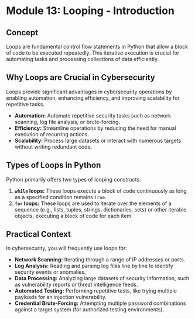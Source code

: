 # Module 13: Looping - Introduction

## Concept
Loops are fundamental control flow statements in Python that allow a block of code to be executed repeatedly. This iterative execution is crucial for automating tasks and processing collections of data efficiently.

## Why Loops are Crucial in Cybersecurity
Loops provide significant advantages in cybersecurity operations by enabling automation, enhancing efficiency, and improving scalability for repetitive tasks.

* **Automation:** Automate repetitive security tasks such as network scanning, log file analysis, or brute-forcing.
* **Efficiency:** Streamline operations by reducing the need for manual execution of recurring actions.
* **Scalability:** Process large datasets or interact with numerous targets without writing redundant code.

## Types of Loops in Python
Python primarily offers two types of looping constructs:

1.  **`while` loops:** These loops execute a block of code continuously as long as a specified condition remains `True`.
2.  **`for` loops:** These loops are used to iterate over the elements of a sequence (e.g., lists, tuples, strings, dictionaries, sets) or other iterable objects, executing a block of code for each item.

## Practical Context
In cybersecurity, you will frequently use loops for:
* **Network Scanning:** Iterating through a range of IP addresses or ports.
* **Log Analysis:** Reading and parsing log files line by line to identify security events or anomalies.
* **Data Processing:** Analyzing large datasets of security information, such as vulnerability reports or threat intelligence feeds.
* **Automated Testing:** Performing repetitive tests, like trying multiple payloads for an injection vulnerability.
* **Credential Brute-Forcing:** Attempting multiple password combinations against a target system (for authorized testing environments).
